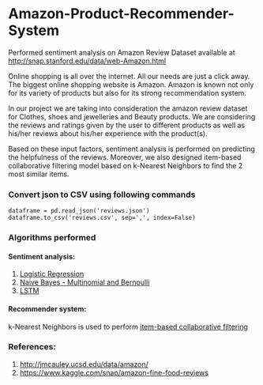 # Amazon-Product-Recommender-System
Performed sentiment analysis on Amazon Review Dataset available at http://snap.stanford.edu/data/web-Amazon.html

Online shopping is all over the internet. All our needs are just a click away. The biggest online shopping website is Amazon. Amazon is known not only for its variety of products but also for its strong recommendation system.     

In our project we are taking into consideration the amazon review dataset for Clothes, shoes and jewelleries and Beauty products. We are considering the reviews and ratings given by the user to different products as well as his/her reviews about his/her experience with the product(s).     

Based on these input factors, sentiment analysis is performed on predicting the helpfulness of the reviews. 
Moreover, we also designed item-based collaborative filtering model based on k-Nearest Neighbors to find the 2 most similar items.     

### Convert json to CSV using following commands
```
dataframe = pd.read_json('reviews.json')
dataframe.to_csv('reviews.csv', sep=',', index=False)
```
### Algorithms performed
#### Sentiment analysis:    
1. [Logistic Regression](https://github.com/satyampatidar/Product-Recommender-Sentiment_Analysis/tree/main/Logistic%20Regression)    
2. [Naive Bayes - Multinomial and Bernoulli](https://github.com/satyampatidar/Product-Recommender-Sentiment_Analysis/tree/main/Naive%20Bayes)    
3. [LSTM](https://github.com/satyampatidar/Product-Recommender-Sentiment_Analysis/tree/main/LSTM)    
    
#### Recommender system:    
k-Nearest Neighbors is used to perform [item-based collaborative filtering](https://github.com/satyampatidar/Product-Recommender-Sentiment_Analysis/tree/main/Recommender%20System)    

### References:       
1. http://jmcauley.ucsd.edu/data/amazon/    
2. https://www.kaggle.com/snap/amazon-fine-food-reviews   

